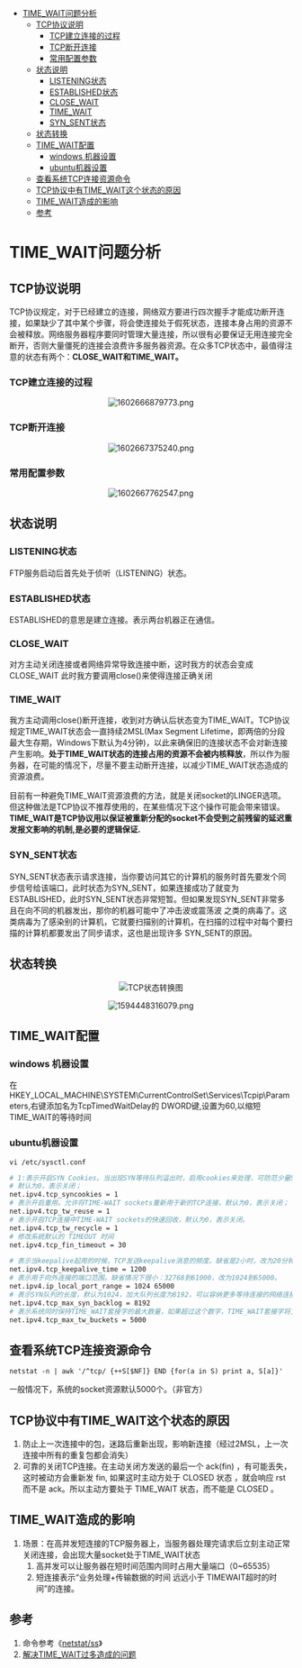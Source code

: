 <!-- TOC -->

- [TIME_WAIT问题分析](#time_wait问题分析)
  - [TCP协议说明](#tcp协议说明)
    - [TCP建立连接的过程](#tcp建立连接的过程)
    - [TCP断开连接](#tcp断开连接)
    - [常用配置参数](#常用配置参数)
  - [状态说明](#状态说明)
    - [LISTENING状态](#listening状态)
    - [ESTABLISHED状态](#established状态)
    - [CLOSE_WAIT](#close_wait)
    - [TIME_WAIT](#time_wait)
    - [SYN_SENT状态](#syn_sent状态)
  - [状态转换](#状态转换)
  - [TIME_WAIT配置](#time_wait配置)
    - [windows 机器设置](#windows-机器设置)
    - [ubuntu机器设置](#ubuntu机器设置)
  - [查看系统TCP连接资源命令](#查看系统tcp连接资源命令)
  - [TCP协议中有TIME_WAIT这个状态的原因](#tcp协议中有time_wait这个状态的原因)
  - [TIME_WAIT造成的影响](#time_wait造成的影响)
  - [参考](#参考)

<!-- /TOC -->

# TIME_WAIT问题分析

## TCP协议说明

TCP协议规定，对于已经建立的连接，网络双方要进行四次握手才能成功断开连接，如果缺少了其中某个步骤，将会使连接处于假死状态，连接本身占用的资源不会被释放。网络服务器程序要同时管理大量连接，所以很有必要保证无用连接完全断开，否则大量僵死的连接会浪费许多服务器资源。在众多TCP状态中，最值得注意的状态有两个：**CLOSE_WAIT和TIME_WAIT。**

### TCP建立连接的过程

<div align=center>

![1602666879773.png](..\images\1602666879773.png)

</div>

### TCP断开连接

<div align=center>

![1602667375240.png](..\images\1602667375240.png)

</div>

### 常用配置参数

<div align=center>

![1602667762547.png](..\images\1602667762547.png)

</div>

## 状态说明

### LISTENING状态

FTP服务启动后首先处于侦听（LISTENING）状态。

### ESTABLISHED状态

ESTABLISHED的意思是建立连接。表示两台机器正在通信。

### CLOSE_WAIT

对方主动关闭连接或者网络异常导致连接中断，这时我方的状态会变成CLOSE_WAIT 此时我方要调用close()来使得连接正确关闭

### TIME_WAIT

我方主动调用close()断开连接，收到对方确认后状态变为TIME_WAIT。TCP协议规定TIME_WAIT状态会一直持续2MSL(Max Segment Lifetime，即两倍的分段最大生存期，Windows下默认为4分钟)，以此来确保旧的连接状态不会对新连接产生影响。**处于TIME_WAIT状态的连接占用的资源不会被内核释放**，所以作为服务器，在可能的情况下，尽量不要主动断开连接，以减少TIME_WAIT状态造成的资源浪费。  

目前有一种避免TIME_WAIT资源浪费的方法，就是关闭socket的LINGER选项。但这种做法是TCP协议不推荐使用的，在某些情况下这个操作可能会带来错误。  
**TIME_WAIT是TCP协议用以保证被重新分配的socket不会受到之前残留的延迟重发报文影响的机制,是必要的逻辑保证.**

### SYN_SENT状态

SYN_SENT状态表示请求连接，当你要访问其它的计算机的服务时首先要发个同步信号给该端口，此时状态为SYN_SENT，如果连接成功了就变为 ESTABLISHED，此时SYN_SENT状态非常短暂。但如果发现SYN_SENT非常多且在向不同的机器发出，那你的机器可能中了冲击波或震荡波 之类的病毒了。这类病毒为了感染别的计算机，它就要扫描别的计算机，在扫描的过程中对每个要扫描的计算机都要发出了同步请求，这也是出现许多 SYN_SENT的原因。

## 状态转换

<div align=center>

![TCP状态转换图](..\images\1588043788007.png)


![1594448316079.png](..\images\1594448316079.png)


</div>

## TIME_WAIT配置

### windows 机器设置

在HKEY_LOCAL_MACHINE\SYSTEM\CurrentControlSet\Services\Tcpip\Parameters,右键添加名为TcpTimedWaitDelay的
DWORD键,设置为60,以缩短TIME_WAIT的等待时间

### ubuntu机器设置

`vi /etc/sysctl.conf`

```bash
# 1:表示开启SYN Cookies。当出现SYN等待队列溢出时，启用cookies来处理，可防范少量SYN攻击
# 默认为0，表示关闭；
net.ipv4.tcp_syncookies = 1
# 表示开启重用。允许将TIME-WAIT sockets重新用于新的TCP连接，默认为0，表示关闭；
net.ipv4.tcp_tw_reuse = 1
# 表示开启TCP连接中TIME-WAIT sockets的快速回收，默认为0，表示关闭。
net.ipv4.tcp_tw_recycle = 1
# 修改系統默认的 TIMEOUT 时间
net.ipv4.tcp_fin_timeout = 30

# 表示当keepalive起用的时候，TCP发送keepalive消息的频度。缺省是2小时，改为20分钟。
net.ipv4.tcp_keepalive_time = 1200
# 表示用于向外连接的端口范围。缺省情况下很小：32768到61000，改为1024到65000。
net.ipv4.ip_local_port_range = 1024 65000
# 表示SYN队列的长度，默认为1024，加大队列长度为8192，可以容纳更多等待连接的网络连接数。
net.ipv4.tcp_max_syn_backlog = 8192
# 表示系统同时保持TIME_WAIT套接字的最大数量，如果超过这个数字，TIME_WAIT套接字将立刻被清除并打印警告信息。默认为180000，改为5000。
net.ipv4.tcp_max_tw_buckets = 5000
```

## 查看系统TCP连接资源命令

`netstat -n | awk '/^tcp/ {++S[$NF]} END {for(a in S) print a, S[a]}'`

一般情况下，系统的socket资源默认5000个。（非官方）

## TCP协议中有TIME_WAIT这个状态的原因

1. 防止上一次连接中的包，迷路后重新出现，影响新连接（经过2MSL，上一次连接中所有的重复包都会消失）
2. 可靠的关闭TCP连接。在主动关闭方发送的最后一个 ack(fin) ，有可能丢失，这时被动方会重新发
fin, 如果这时主动方处于 CLOSED 状态 ，就会响应 rst 而不是 ack。所以主动方要处于 TIME_WAIT 状态，而不能是 CLOSED 。

## TIME_WAIT造成的影响

1. 场景：在高并发短连接的TCP服务器上，当服务器处理完请求后立刻主动正常关闭连接，会出现大量socket处于TIME_WAIT状态
   1. 高并发可以让服务器在短时间范围内同时占用大量端口（0~65535）
   2. 短连接表示“业务处理+传输数据的时间 远远小于 TIMEWAIT超时的时间”的连接。

## 参考

1. 命令参考《[netstat/ss](book/linux-netstat-ss.md)》
2. [解决TIME_WAIT过多造成的问题](https://www.cnblogs.com/dadonggg/p/8778318.html)
